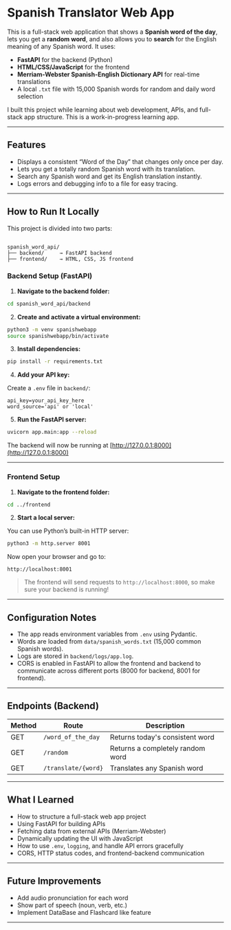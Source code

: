 # Spanish Translator Web App

This is a full-stack web application that shows a **Spanish word of the day**, lets you get a **random word**, and also allows you to **search** for the English meaning of any Spanish word. It uses:

- **FastAPI** for the backend (Python)
- **HTML/CSS/JavaScript** for the frontend
- **Merriam-Webster Spanish-English Dictionary API** for real-time translations
- A local `.txt` file with 15,000 Spanish words for random and daily word selection

I built this project while learning about web development, APIs, and full-stack app structure. This is a work-in-progress learning app.

---
##  Features

- Displays a consistent “Word of the Day” that changes only once per day.
- Lets you get a totally random Spanish word with its translation.
- Search any Spanish word and get its English translation instantly.
- Logs errors and debugging info to a file for easy tracing.

---

##  How to Run It Locally

This project is divided into two parts:

```

spanish_word_api/
├── backend/     → FastAPI backend
├── frontend/    → HTML, CSS, JS frontend

````

### Backend Setup (FastAPI)

1. **Navigate to the backend folder:**

```bash
cd spanish_word_api/backend
````

2. **Create and activate a virtual environment:**

```bash
python3 -m venv spanishwebapp
source spanishwebapp/bin/activate
```

3. **Install dependencies:**

```bash
pip install -r requirements.txt
```

4. **Add your API key:**

Create a `.env` file in `backend/`:

```
api_key=your_api_key_here
word_source='api' or 'local'
```

5. **Run the FastAPI server:**

```bash
uvicorn app.main:app --reload
```

The backend will now be running at [http://127.0.0.1:8000](http://127.0.0.1:8000)

---

### Frontend Setup

1. **Navigate to the frontend folder:**

```bash
cd ../frontend
```

2. **Start a local server:**

You can use Python’s built-in HTTP server:

```bash
python3 -m http.server 8001
```

Now open your browser and go to:

```
http://localhost:8001
```

> The frontend will send requests to `http://localhost:8000`, so make sure your backend is running!

---

## Configuration Notes

* The app reads environment variables from `.env` using Pydantic.
* Words are loaded from `data/spanish_words.txt` (15,000 common Spanish words).
* Logs are stored in `backend/logs/app.log`.
* CORS is enabled in FastAPI to allow the frontend and backend to communicate across different ports (8000 for backend, 8001 for frontend).

---

## Endpoints (Backend)

| Method | Route               | Description                      |
| ------ | ------------------- | -------------------------------- |
| GET    | `/word_of_the_day`  | Returns today's consistent word  |
| GET    | `/random`      | Returns a completely random word |
| GET    | `/translate/{word}` | Translates any Spanish word      |

---

## What I Learned

* How to structure a full-stack web app project
* Using FastAPI for building APIs
* Fetching data from external APIs (Merriam-Webster)
* Dynamically updating the UI with JavaScript
* How to use `.env`, `logging`, and handle API errors gracefully
* CORS, HTTP status codes, and frontend-backend communication

---

## Future Improvements

* Add audio pronunciation for each word
* Show part of speech (noun, verb, etc.)
* Implement DataBase and Flashcard like feature

---
